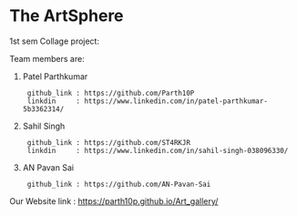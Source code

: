 # The ArtSphere
1st sem Collage project:

Team members are:

1. Patel Parthkumar

        github_link : https://github.com/Parth10P
        linkdin     : https://www.linkedin.com/in/patel-parthkumar-5b3362314/
2. Sahil Singh

        github_link : https://github.com/ST4RKJR
        linkdin     : https://www.linkedin.com/in/sahil-singh-038096330/
3. AN Pavan Sai

        github_link : https://github.com/AN-Pavan-Sai


Our Website link    : https://parth10p.github.io/Art_gallery/
